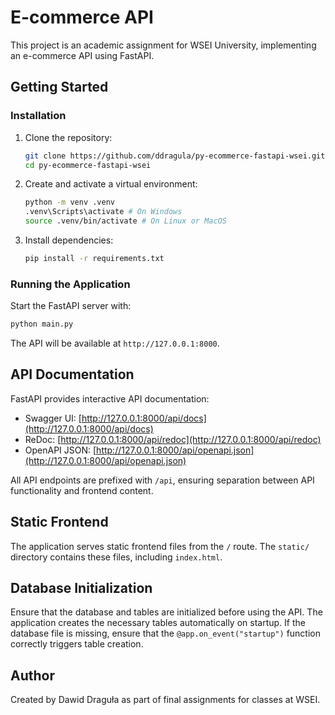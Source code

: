 # E-commerce API

This project is an academic assignment for WSEI University, implementing an e-commerce API using FastAPI.

## Getting Started

### Installation

1. Clone the repository:
   ```bash
   git clone https://github.com/ddragula/py-ecommerce-fastapi-wsei.git
   cd py-ecommerce-fastapi-wsei
   ```
2. Create and activate a virtual environment:
   ```bash
   python -m venv .venv
   .venv\Scripts\activate # On Windows
   source .venv/bin/activate # On Linux or MacOS
   ```
3. Install dependencies:
   ```bash
   pip install -r requirements.txt
   ```

### Running the Application

Start the FastAPI server with:

```bash
python main.py
```

The API will be available at `http://127.0.0.1:8000`.

## API Documentation

FastAPI provides interactive API documentation:

- Swagger UI: [http://127.0.0.1:8000/api/docs](http://127.0.0.1:8000/api/docs)
- ReDoc: [http://127.0.0.1:8000/api/redoc](http://127.0.0.1:8000/api/redoc)
- OpenAPI JSON: [http://127.0.0.1:8000/api/openapi.json](http://127.0.0.1:8000/api/openapi.json)

All API endpoints are prefixed with `/api`, ensuring separation between API functionality and frontend content.

## Static Frontend

The application serves static frontend files from the `/` route. The `static/` directory contains these files, including `index.html`.

## Database Initialization

Ensure that the database and tables are initialized before using the API. The application creates the necessary tables automatically on startup. If the database file is missing, ensure that the `@app.on_event("startup")` function correctly triggers table creation.

## Author

Created by Dawid Draguła as part of final assignments for classes at WSEI.

